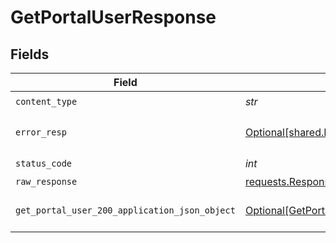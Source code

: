 # GetPortalUserResponse


## Fields

| Field                                                                                                   | Type                                                                                                    | Required                                                                                                | Description                                                                                             |
| ------------------------------------------------------------------------------------------------------- | ------------------------------------------------------------------------------------------------------- | ------------------------------------------------------------------------------------------------------- | ------------------------------------------------------------------------------------------------------- |
| `content_type`                                                                                          | *str*                                                                                                   | :heavy_check_mark:                                                                                      | N/A                                                                                                     |
| `error_resp`                                                                                            | [Optional[shared.ErrorResp]](../../models/shared/errorresp.md)                                          | :heavy_minus_sign:                                                                                      | Could not authenticate the user                                                                         |
| `status_code`                                                                                           | *int*                                                                                                   | :heavy_check_mark:                                                                                      | N/A                                                                                                     |
| `raw_response`                                                                                          | [requests.Response](https://requests.readthedocs.io/en/latest/api/#requests.Response)                   | :heavy_minus_sign:                                                                                      | N/A                                                                                                     |
| `get_portal_user_200_application_json_object`                                                           | [Optional[GetPortalUser200ApplicationJSON]](../../models/operations/getportaluser200applicationjson.md) | :heavy_minus_sign:                                                                                      | Portal user returned successfully.                                                                      |